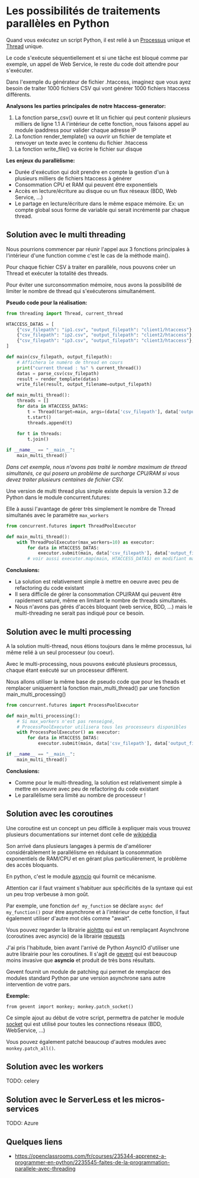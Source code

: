 # Les possibilités de traitements parallèles en Python

Quand vous exécutez un script Python, il est relié à un [Processus](https://fr.wikipedia.org/wiki/Processus_(informatique)) unique et [Thread](https://fr.wikipedia.org/wiki/Thread_(informatique)) unique.

Le code s'exécute séquentiellement et si une tâche est bloqué comme par exemple, un appel de Web Service, le reste du code doit attendre pour s'exécuter.

Dans l'exemple du générateur de fichier .htaccess, imaginez que vous ayez besoin de traiter 1000 fichiers CSV qui vont générer 1000 fichiers htaccess différents.

**Analysons les parties principales de notre htaccess-generator:**

1. La fonction parse_csv() ouvre et lit un fichier qui peut contenir plusieurs milliers de ligne
    1.1 A l'intérieur de cette fonction, nous faisons appel au module ipaddress pour valider chaque adresse IP
2. La fonction render_template() va ouvrir un fichier de template et renvoyer un texte avec le contenu du fichier .htaccess
3. La fonction write_file() va écrire le fichier sur disque

**Les enjeux du parallèlisme:**

- Durée d'exécution qui doit prendre en compte la gestion d'un à plusieurs milliers de fichiers htaccess à générer
- Consommation CPU et RAM qui peuvent être exponentiels
- Accès en lecture/écriture au disque ou un flux réseaux (BDD, Web Service, ...)
- Le partage en lecture/écriture dans le même espace mémoire. Ex: un compte global sous forme de variable qui serait incrémenté par chaque thread.

## Solution avec le multi threading

Nous pourrions commencer par réunir l'appel aux 3 fonctions principales à l'intérieur d'une function comme c'est le cas de la méthode main().

Pour chaque fichier CSV à traiter en parallèle, nous pouvons créer un Thread et exécuter la totalité des threads.

Pour éviter une surconsommation mémoire, nous avons la possibilité de limiter le nombre de thread qui s'exécuterons simultanément.

**Pseudo code pour la réalisation:**

```python
from threading import Thread, current_thread

HTACCESS_DATAS = [
    {"csv_filepath": "ip1.csv", "output_filepath": "client1/htaccess"},
    {"csv_filepath": "ip2.csv", "output_filepath": "client2/htaccess"},
    {"csv_filepath": "ip3.csv", "output_filepath": "client3/htaccess"},
]

def main(csv_filepath, output_filepath):
    # Affichera le numéro de thread en cours
    print("current thread : %s" % current_thread())
    datas = parse_csv(csv_filepath)
    result = render_template(datas)
    write_file(result, output_filename=output_filepath)

def main_multi_thread():
    threads = []
    for data in HTACCESS_DATAS:
        t = Thread(target=main, args=(data['csv_filepath'], data['output_filepath']))
        t.start()
        threads.append(t)
    
    for t in threads:
        t.join()

if __name__ == "__main__":
    main_multi_thread()
```

*Dans cet exemple, nous n'avons pas traité le nombre maximum de thread simultanés, ce qui posera un problème de surcharge CPU/RAM si vous devez traiter plusieurs centaines de fichier CSV.*

Une version de multi thread plus simple existe depuis la version 3.2 de Python dans le module concurrent.futures:

Elle à aussi l'avantage de gérer très simplement le nombre de Thread simultanés avec le paramètre `max_workers`

```python
from concurrent.futures import ThreadPoolExecutor

def main_multi_thread():
    with ThreadPoolExecutor(max_workers=10) as executor:
        for data in HTACCESS_DATAS:
            executor.submit(main, data['csv_filepath'], data['output_filepath'])
        # voir aussi executor.map(main, HTACCESS_DATAS) en modifiant main()
```

**Conclusions:**
- La solution est relativement simple à mettre en oeuvre avec peu de refactoring du code existant
- Il sera difficile de gérer la consommation CPU/RAM qui peuvent être rapidement saturé, même en limitant le nombre de threads simultanés.
- Nous n'avons pas gérés d'accès bloquant (web service, BDD, ...) mais le multi-threading ne serait pas indiqué pour ce besoin.

## Solution avec le multi processing

A la solution multi-thread, nous étions toujours dans le même processus, lui même relié à un seul processeur (ou coeur).

Avec le multi-processing, nous pouvons exécuté plusieurs processus, chaque étant exécuté sur un processeur différent.

Nous allons utiliser la même base de pseudo code que pour les theads et remplacer uniquement la fonction main_multi_thread() par une fonction main_multi_processing()

```python
from concurrent.futures import ProcessPoolExecutor

def main_multi_processing():
    # Si max_workers n'est pas renseigné, 
    # ProcessPoolExecutor utilisera tous les processeurs disponibles
    with ProcessPoolExecutor() as executor:
        for data in HTACCESS_DATAS:
            executor.submit(main, data['csv_filepath'], data['output_filepath'])

if __name__ == "__main__":
    main_multi_thread()
```

**Conclusions:**
- Comme pour le multi-threading, la solution est relativement simple à mettre en oeuvre avec peu de refactoring du code existant
- Le parallélisme sera limité au nombre de processeur !

## Solution avec les coroutines

Une coroutine est un concept un peu difficile à expliquer mais vous trouvez plusieurs documentations sur internet dont celle de [wikipédia](https://fr.wikipedia.org/wiki/Coroutine#:~:text=Dans%20un%20programme%2C%20une%20coroutine,signal%C3%A9%20de%20reprendre%20son%20cours)

Son arrivé dans plusieurs langages à permis de d'améliorer considérablement le parallélisme en réduisant la consommation exponentiels de RAM/CPU et en gérant plus particulièrement, le problème des accès bloquants.

En python, c'est le module [asyncio](https://docs.python.org/fr/3.7/library/asyncio-task.html) qui fournit ce mécanisme.

Attention car il faut vraiment s'habituer aux spécificités de la syntaxe qui est un peu trop verbeuse à mon goût.

Par exemple, une fonction `def my_function` se déclare `async def my_function()` pour être asynchrone et à l'intérieur de cette fonction, il faut également utiliser d'autre mot clés comme "await".

Vous pouvez regarder la librairie [aiohttp](https://docs.aiohttp.org/en/stable/) qui est un remplaçant Asynchrone (coroutines avec asyncio) de la librairie [requests](https://requests.readthedocs.io/)

J'ai pris l'habitude, bien avant l'arrivé de Python AsyncIO d'utiliser une autre librairie pour les coroutines. Il s'agit de [gevent](http://www.gevent.org/) qui est beaucoup moins invasive que **asyncio** et produit de très bons résultats.

Gevent fournit un module de patching qui permet de remplacer des modules standard Python par une version asynchrone sans autre intervention de votre pars.

**Exemple:**

```
from gevent import monkey; monkey.patch_socket()
```

Ce simple ajout au début de votre script, permettra de patcher le module [socket](https://docs.python.org/3/library/socket.html) qui est utilisé pour toutes les connections réseaux (BDD, WebService, ...)

Vous pouvez également patché beaucoup d'autres modules avec `monkey.patch_all()`.

## Solution avec les workers

TODO: celery

## Solution avec le ServerLess et les micros-services

TODO: Azure

## Quelques liens

- https://openclassrooms.com/fr/courses/235344-apprenez-a-programmer-en-python/2235545-faites-de-la-programmation-parallele-avec-threading
